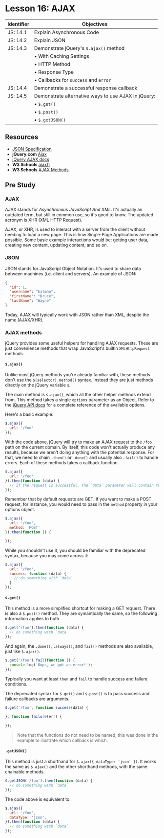 # Lesson 16: AJAX

Identifier   | Objectives
-------------|------------
JS: 14.1     | Explain Asynchronous Code
JS: 14.2     | Explain JSON
JS: 14.3     | Demonstrate jQuery's `$.ajax()` method
             | &bull; With Caching Settings
             | &bull; HTTP Method
             | &bull; Response Type
             | &bull; Callbacks for `success` and `error`
JS: 14.4     | Demonstrate a successful response callback
JS: 14.5     | Demonstrate alternative ways to use AJAX in jQuery:
             | &bull; `$.get()`
             | &bull; `$.post()`
             | &bull; `$.getJSON()`

## Resources

- [JSON Specification](http://www.json.org/)
- __jQuery.com__ [Ajax](http://learn.jquery.com/ajax/)
- [jQuery AJAX docs][ajax docs]
- __W3 Schools__ [ajax()](http://www.w3schools.com/jquery/ajax_ajax.asp)
- __W3 Schools__ [AJAX Methods](http://www.w3schools.com/jquery/jquery_ref_ajax.asp)

## Pre Study

### AJAX

AJAX stands for *Asynchronous JavaScript And XML*. It's actually an outdated term, but still in common use, so it's good to know. The updated acronym is XHR (XML HTTP Request). 

AJAX, or XHR, is used to interact with a server from the client without needing to load a new page. This is how Single-Page Applications are made possible. Some basic example interactions would be: getting user data, creating new content, updating content, and so on.

### JSON

JSON stands for JavaScript Object Notation. It's used to share data between machines (i.e. client and servers). An example of JSON:

```json
{
  "id": 1,
  "username": "batman",
  "firstName": "Bruce",
  "lastName": "Wayne"
}
```

Today, AJAX will typically work with JSON rather than XML, despite the name (AJAX/XHR).

### AJAX methods

jQuery provides some useful helpers for handling AJAX requests. These are just convenience methods that wrap JavaScript's builtin `XMLHttpRequest` methods.

#### `$.ajax()`

Unlike most jQuery methods you're already familiar with, these methods don't use the `$(selector).method()` syntax. Instead they are just methods directly on the jQuery variable `$`.

The main method is `$.ajax()`, which all the other helper methods extend from. This method takes a single `options` parameter as an Object. Refer to the [jQuery API docs][ajax docs] for a complete reference of the available options.

Here's a basic example:

```js
$.ajax({
  url: '/foo'
});
```

With the code above, jQuery will try to make an AJAX request to the `/foo` path on the current domain. By itself, this code won't actually produce any results, because we aren't doing anything with the potential response. For that, we need to chain `.then()` or `.done()` and usually also `.fail()` to handle errors. Each of these methods takes a callback function.

```js
$.ajax({
  url: '/foo'
}).then(function (data) {
  // if the request is successful, the `data` parameter will contain the results
});
```

Remember that by default requests are GET. If you want to make a POST request, for instance, you would need to pass in the `method` property in your options object.

```js
$.ajax({
  url: '/foo',
  method: 'POST'
}).then(function () {

});
```

While you shouldn't use it, you should be familiar with the deprecated syntax, because you may come across it:

```js
$.ajax({
  url: '/foo',
  success: function (data) {
    // do something with `data`
  }
});
```

#### `$.get()`

This method is a more simplified shortcut for making a GET request. There is also a `$.post()` method. They are symantically the same, so the following information applies to both.

```js
$.get('/foo').then(function (data) {
  // do something with `data
});
```

And again, the `.done()`, `.always()`, and `fail()` methods are also available, just like `$.ajax()`.

```js
$.get('/foo').fail(function () {
  console.log('Oops, we got an error!');
});
```

Typically you want at least `then` and `fail` to handle success and failure conditions.

The deprecated syntax for `$.get()` and `$.post()` is to pass success and failure callbacks are arguments.

```js
$.get('/foo', function success(data) {
  
}, function failure(err) {
  
});
```

> Note that the functions do not need to be named, this was done in the example to illustrate which callback is which.

#### `.getJSON()`

This method is just a shorthand for `$.ajax({ dataType: 'json' })`. It works the same as `$.ajax()` and the other shorthand methods, with the same chainable methods. 

```js
$.getJSON('/foo').then(function (data) {
  // do something with `data`
});
```

The code above is equivalent to:

```js
$.ajax({
  url: '/foo',
  dataType: 'json',
}).then(function (data) {
  // do something with `data`
});
```

[ajax docs]: http://api.jquery.com/jQuery.ajax/ "jQuery.ajax() documentation"
